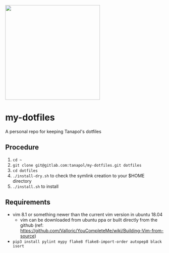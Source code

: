 <img src="https://user-images.githubusercontent.com/1210722/66711562-2c5ccf00-edc9-11e9-947d-5c0f2e7add32.png" width=300><br>

# my-dotfiles

A personal repo for keeping Tanapol's dotfiles

## Procedure
1. `cd ~`
2. `git clone git@gitlab.com:tanapol/my-dotfiles.git dotfiles`
3. `cd dotfiles` 
4. `./install-dry.sh` to check the symlink creation to your $HOME directory
5. `./install.sh` to install

## Requirements
* vim 8.1 or something newer than the current vim version in ubuntu 18.04
  * vim can be downloaded from ubuntu ppa or built directly from the github (ref: https://github.com/Valloric/YouCompleteMe/wiki/Building-Vim-from-source)
* `pip3 install pylint mypy flake8 flake8-import-order autopep8 black isort`
